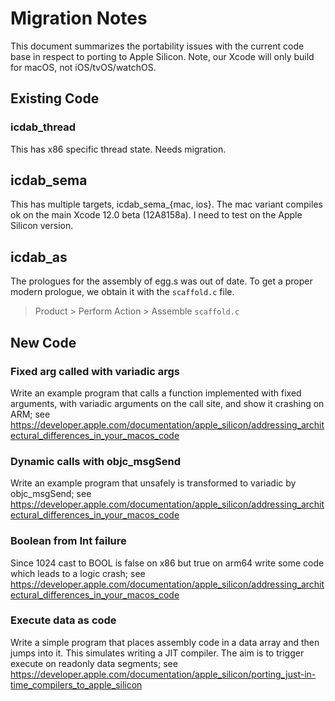 # Migration Notes

This document summarizes the portability issues with the current code base in respect to porting
to Apple Silicon.  Note, our Xcode will only build for macOS, not iOS/tvOS/watchOS.

## Existing Code

### icdab_thread

This has x86 specific thread state.  Needs migration.

## icdab_sema

This has multiple targets, icdab_sema_{mac, ios}.  The mac variant compiles ok on the main Xcode 12.0 beta (12A8158a).  I need to test on the Apple Silicon version.

## icdab_as

The prologues for the assembly of egg.s was out of date.  To get a proper modern prologue, we obtain it with the `scaffold.c` file.
> Product > Perform Action > Assemble `scaffold.c`

## New Code

### Fixed arg called with variadic args

Write an example program that calls a function implemented with fixed arguments, with variadic arguments on the call site, and show it crashing on ARM; see https://developer.apple.com/documentation/apple_silicon/addressing_architectural_differences_in_your_macos_code

### Dynamic calls with objc_msgSend

Write an example program that unsafely is transformed to variadic by objc_msgSend; see https://developer.apple.com/documentation/apple_silicon/addressing_architectural_differences_in_your_macos_code

### Boolean from Int failure

Since 1024 cast to BOOL is false on x86 but true on arm64 write some code which leads to a logic crash; see https://developer.apple.com/documentation/apple_silicon/addressing_architectural_differences_in_your_macos_code

### Execute data as code

Write a simple program that places assembly code in a data array and then jumps into it.  This simulates writing a JIT compiler.  The aim is to trigger execute on readonly data segments; see https://developer.apple.com/documentation/apple_silicon/porting_just-in-time_compilers_to_apple_silicon
